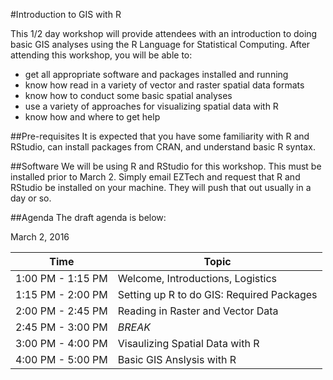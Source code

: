 #Introduction to GIS with R

This 1/2 day workshop will provide attendees with an introduction to doing basic GIS analyses using the R Language for Statistical Computing.  After attending this workshop, you will be able to:

- get all appropriate software and packages installed and running
- know how read in a variety of vector and raster spatial data formats
- know how to conduct some basic spatial analyses
- use a variety of approaches for visualizing spatial data with R
- know how and where to get help

##Pre-requisites
It is expected that you have some familiarity with R and RStudio, can install packages from CRAN, and understand basic R syntax.

##Software
We will be using R and RStudio for this workshop.  This must be installed prior to March 2.  Simply email EZTech and request that R and RStudio be installed on your machine.  They will push that out usually in a day or so.

##Agenda
The draft agenda is below:

March 2, 2016

| Time             | Topic                                     |
|------------------|-------------------------------------------|
|1:00 PM - 1:15 PM | Welcome, Introductions, Logistics         |
|1:15 PM - 2:00 PM | Setting up R to do GIS: Required Packages |
|2:00 PM - 2:45 PM | Reading in Raster and Vector Data         |
|2:45 PM - 3:00 PM | *BREAK*                                   |
|3:00 PM - 4:00 PM | Visaulizing Spatial Data with R           |
|4:00 PM - 5:00 PM | Basic GIS Anslysis with R                 |

